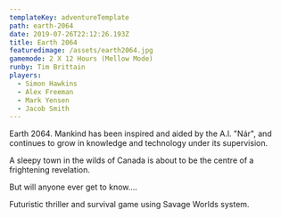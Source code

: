 ```yaml
---
templateKey: adventureTemplate
path: earth-2064
date: 2019-07-26T22:12:26.193Z
title: Earth 2064
featuredimage: /assets/earth2064.jpg
gamemode: 2 X 12 Hours (Mellow Mode)
runby: Tim Brittain
players:
  - Simon Hawkins
  - Alex Freeman
  - Mark Yensen
  - Jacob Smith
---
```


Earth 2064. Mankind has been inspired and aided by the A.l. "Nár", and continues to grow in knowledge and technology under its supervision. 

A sleepy town in the wilds of Canada is about to be the centre of a frightening revelation.

But will anyone ever get to know....

Futuristic thriller and survival game using Savage Worlds system.
